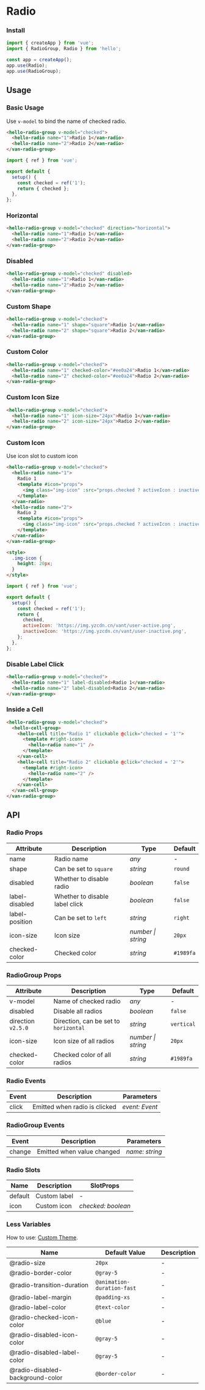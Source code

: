 # Radio

### Install

```js
import { createApp } from 'vue';
import { RadioGroup, Radio } from 'hello';

const app = createApp();
app.use(Radio);
app.use(RadioGroup);
```

## Usage

### Basic Usage

Use `v-model` to bind the name of checked radio.

```html
<hello-radio-group v-model="checked">
  <hello-radio name="1">Radio 1</van-radio>
  <hello-radio name="2">Radio 2</van-radio>
</van-radio-group>
```

```js
import { ref } from 'vue';

export default {
  setup() {
    const checked = ref('1');
    return { checked };
  },
};
```

### Horizontal

```html
<hello-radio-group v-model="checked" direction="horizontal">
  <hello-radio name="1">Radio 1</van-radio>
  <hello-radio name="2">Radio 2</van-radio>
</van-radio-group>
```

### Disabled

```html
<hello-radio-group v-model="checked" disabled>
  <hello-radio name="1">Radio 1</van-radio>
  <hello-radio name="2">Radio 2</van-radio>
</van-radio-group>
```

### Custom Shape

```html
<hello-radio-group v-model="checked">
  <hello-radio name="1" shape="square">Radio 1</van-radio>
  <hello-radio name="2" shape="square">Radio 2</van-radio>
</van-radio-group>
```

### Custom Color

```html
<hello-radio-group v-model="checked">
  <hello-radio name="1" checked-color="#ee0a24">Radio 1</van-radio>
  <hello-radio name="2" checked-color="#ee0a24">Radio 2</van-radio>
</van-radio-group>
```

### Custom Icon Size

```html
<hello-radio-group v-model="checked">
  <hello-radio name="1" icon-size="24px">Radio 1</van-radio>
  <hello-radio name="2" icon-size="24px">Radio 2</van-radio>
</van-radio-group>
```

### Custom Icon

Use icon slot to custom icon

```html
<hello-radio-group v-model="checked">
  <hello-radio name="1">
    Radio 1
    <template #icon="props">
      <img class="img-icon" :src="props.checked ? activeIcon : inactiveIcon" />
    </template>
  </van-radio>
  <hello-radio name="2">
    Radio 2
    <template #icon="props">
      <img class="img-icon" :src="props.checked ? activeIcon : inactiveIcon" />
    </template>
  </van-radio>
</van-radio-group>

<style>
  .img-icon {
    height: 20px;
  }
</style>
```

```js
import { ref } from 'vue';

export default {
  setup() {
    const checked = ref('1');
    return {
      checked,
      activeIcon: 'https://img.yzcdn.cn/vant/user-active.png',
      inactiveIcon: 'https://img.yzcdn.cn/vant/user-inactive.png',
    };
  },
};
```

### Disable Label Click

```html
<hello-radio-group v-model="checked">
  <hello-radio name="1" label-disabled>Radio 1</van-radio>
  <hello-radio name="2" label-disabled>Radio 2</van-radio>
</van-radio-group>
```

### Inside a Cell

```html
<hello-radio-group v-model="checked">
  <hello-cell-group>
    <hello-cell title="Radio 1" clickable @click="checked = '1'">
      <template #right-icon>
        <hello-radio name="1" />
      </template>
    </van-cell>
    <hello-cell title="Radio 2" clickable @click="checked = '2'">
      <template #right-icon>
        <hello-radio name="2" />
      </template>
    </van-cell>
  </van-cell-group>
</van-radio-group>
```

## API

### Radio Props

| Attribute | Description | Type | Default |
| --- | --- | --- | --- |
| name | Radio name | _any_ | - |
| shape | Can be set to `square` | _string_ | `round` |
| disabled | Whether to disable radio | _boolean_ | `false` |
| label-disabled | Whether to disable label click | _boolean_ | `false` |
| label-position | Can be set to `left` | _string_ | `right` |
| icon-size | Icon size | _number \| string_ | `20px` |
| checked-color | Checked color | _string_ | `#1989fa` | - |

### RadioGroup Props

| Attribute | Description | Type | Default |
| --- | --- | --- | --- |
| v-model | Name of checked radio | _any_ | - |
| disabled | Disable all radios | _boolean_ | `false` |
| direction `v2.5.0` | Direction, can be set to `horizontal` | _string_ | `vertical` |
| icon-size | Icon size of all radios | _number \| string_ | `20px` |
| checked-color | Checked color of all radios | _string_ | `#1989fa` | - |

### Radio Events

| Event | Description                   | Parameters     |
| ----- | ----------------------------- | -------------- |
| click | Emitted when radio is clicked | _event: Event_ |

### RadioGroup Events

| Event  | Description                | Parameters     |
| ------ | -------------------------- | -------------- |
| change | Emitted when value changed | _name: string_ |

### Radio Slots

| Name    | Description  | SlotProps          |
| ------- | ------------ | ------------------ |
| default | Custom label | -                  |
| icon    | Custom icon  | _checked: boolean_ |

### Less Variables

How to use: [Custom Theme](#/en-US/theme).

| Name                             | Default Value              | Description |
| -------------------------------- | -------------------------- | ----------- |
| @radio-size                      | `20px`                     | -           |
| @radio-border-color              | `@gray-5`                  | -           |
| @radio-transition-duration       | `@animation-duration-fast` | -           |
| @radio-label-margin              | `@padding-xs`              | -           |
| @radio-label-color               | `@text-color`              | -           |
| @radio-checked-icon-color        | `@blue`                    | -           |
| @radio-disabled-icon-color       | `@gray-5`                  | -           |
| @radio-disabled-label-color      | `@gray-5`                  | -           |
| @radio-disabled-background-color | `@border-color`            | -           |
